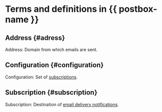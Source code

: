 # Terms and definitions in {{ postbox-name }}

## Address {#adress}

Address: Domain from which emails are sent.

## Configuration {#configuration}

Configuration: Set of [subscriptions](#subscription).

## Subscription {#subscription}

Subscription: Destination of [email delivery notifications](notification.md).
